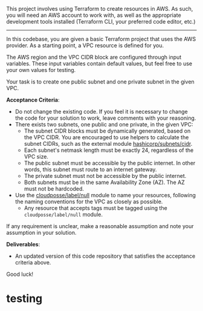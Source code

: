 This project involves using Terraform to create resources in AWS. As such, you will need an AWS account to work with, as well as the appropriate development tools installed (Terraform CLI, your preferred code editor, etc.)

---

In this codebase, you are given a basic Terraform project that uses the AWS provider. As a starting point, a VPC resource is defined for you.

The AWS region and the VPC CIDR block are configured through input variables. These input variables contain default values, but feel free to use your own values for testing.

Your task is to create one public subnet and one private subnet in the given VPC.

**Acceptance Criteria**:

- Do not change the existing code. If you feel it is necessary to change the code for your solution to work, leave comments with your reasoning.
- There exists two subnets, one public and one private, in the given VPC:
  - The subnet CIDR blocks must be dynamically generated, based on the VPC CIDR. You are encouraged to use helpers to calculate the subnet CIDRs, such as the external module [hashicorp/subnets/cidr](https://registry.terraform.io/modules/hashicorp/subnets/cidr/latest).
  - Each subnet's netmask length must be exactly 24, regardless of the VPC size.
  - The public subnet must be accessible by the public internet. In other words, this subnet must route to an internet gateway.
  - The private subnet must not be accessible by the public internet.
  - Both subnets must be in the same Availability Zone (AZ). The AZ must not be hardcoded.
- Use the [cloudposse/label/null](https://registry.terraform.io/modules/cloudposse/label/null/latest) module to name your resources, following the naming conventions for the VPC as closely as possible.
  - Any resource that accepts tags must be tagged using the `cloudposse/label/null` module.

If any requirement is unclear, make a reasonable assumption and note your assumption in your solution.

**Deliverables**:

- An updated version of this code repository that satisfies the acceptance criteria above.

Good luck!
# testing
